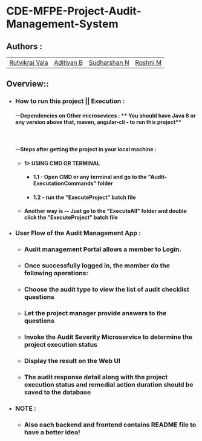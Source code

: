# CDE-MFPE-Project-Audit-Management-System

## Authors :

<table>
  <tr>
      <td>
        <a href="https://github.com/rutvikraj">Rutvikraj Vala</a>
        </td>
      <td>
        <a href="https://github.com/adityan2851">Aditiyan B</a>
        </td>
      <td>
        <a href="https://github.com/">Sudharshan N</a>
        </td>
      <td>
        <a href="https://github.com/">Roshni M</a>
        </td>
    </tr>
</table>

## Overview::

* ### How to run this project || Execution :
  #### --Dependencies on Other microsevices : ** You should have Java 8 or any version above that, maven, angular-cli - to run this project**
  <br/>

  #### --Steps after getting the project in your local machine : 
    

  * #### 1> USING CMD OR TERMINAL<br/>
    * #### 1.1 - Open CMD or any terminal and go to the "Audit-ExecutationCommands" folder<br/>
    * #### 1.2 - run the "ExecuteProject" batch file<br/>

  * #### Another way is -- Just go to the "ExecuteAll" folder and double click the "ExecuteProject" batch file<br/>

* ### User Flow of the Audit Management App : 
    * ### Audit management Portal allows a member to Login. 
    * ### Once successfully logged in, the member do the following operations: 
    * ### Choose the audit type to view the list of audit checklist questions
    * ### Let the project manager provide answers to the questions 
    * ### Invoke the Audit Severity Microservice to determine the project execution status
    * ### Display the result on the Web UI 
    * ### The audit response detail along with the project execution status and remedial action duration should be saved to the database

* ### NOTE : 
    * ### Also each backend and frontend contains README file to have a better idea!    
